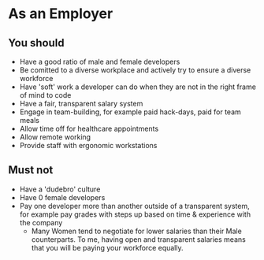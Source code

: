 # As an Employer

## You should

- Have a good ratio of male and female developers
- Be comitted to a diverse workplace and actively try to ensure a diverse workforce
- Have 'soft' work a developer can do when they are not in the right frame of mind to code
- Have a fair, transparent salary system
- Engage in team-building, for example paid hack-days, paid for team meals
- Allow time off for healthcare appointments
- Allow remote working
- Provide staff with ergonomic workstations

## Must not

- Have a 'dudebro' culture
- Have 0 female developers
- Pay one developer more than another outside of a transparent system, for example pay grades with steps up based on time & experience with the company
  - Many Women tend to negotiate for lower salaries than their Male counterparts. To me, having open and transparent salaries means that you will be paying your workforce equally.

